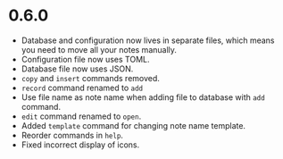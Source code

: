 # 0.6.0

- Database and configuration now lives in separate files, which means you need to move all your notes manually.
- Configuration file now uses TOML.
- Database file now uses JSON.
- `copy` and `insert` commands removed.
- `record` command renamed to `add` 
- Use file name as note name when adding file to database with `add` command.
- `edit` command renamed to `open`.
- Added `template` command for changing note name template.
- Reorder commands in `help`.
- Fixed incorrect display of icons.